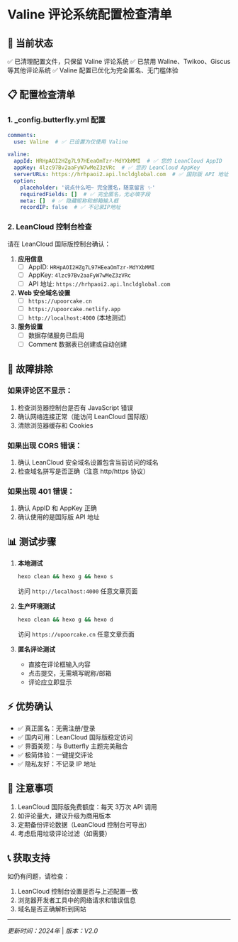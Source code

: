 # Valine 评论系统配置检查清单

## 🎯 当前状态
✅ 已清理配置文件，只保留 Valine 评论系统
✅ 已禁用 Waline、Twikoo、Giscus 等其他评论系统
✅ Valine 配置已优化为完全匿名、无门槛体验

## 📋 配置检查清单

### 1. _config.butterfly.yml 配置
```yaml
comments:
  use: Valine  # ✅ 已设置为仅使用 Valine

valine:
  appId: HRHpAOI2HZg7L97HEeaOmTzr-MdYXbMMI  # ✅ 您的 LeanCloud AppID
  appKey: 4lzc97Bv2aaFyW7wMeZ3zVRc  # ✅ 您的 LeanCloud AppKey
  serverURLs: https://hrhpaoi2.api.lncldglobal.com  # ✅ 国际版 API 地址
  option:
    placeholder: '说点什么吧~ 完全匿名，随意留言 ✨'
    requiredFields: []  # ✅ 完全匿名，无必填字段
    meta: []  # ✅ 隐藏昵称和邮箱输入框
    recordIP: false  # ✅ 不记录IP地址
```

### 2. LeanCloud 控制台检查
请在 LeanCloud 国际版控制台确认：

1. **应用信息**
   - [ ] AppID: `HRHpAOI2HZg7L97HEeaOmTzr-MdYXbMMI`
   - [ ] AppKey: `4lzc97Bv2aaFyW7wMeZ3zVRc`
   - [ ] API 地址: `https://hrhpaoi2.api.lncldglobal.com`

2. **Web 安全域名设置**
   - [ ] `https://upoorcake.cn`
   - [ ] `https://upoorcake.netlify.app`
   - [ ] `http://localhost:4000` (本地测试)

3. **服务设置**
   - [ ] 数据存储服务已启用
   - [ ] Comment 数据表已创建或自动创建

## 🔧 故障排除

### 如果评论区不显示：
1. 检查浏览器控制台是否有 JavaScript 错误
2. 确认网络连接正常（能访问 LeanCloud 国际版）
3. 清除浏览器缓存和 Cookies

### 如果出现 CORS 错误：
1. 确认 LeanCloud 安全域名设置包含当前访问的域名
2. 检查域名拼写是否正确（注意 http/https 协议）

### 如果出现 401 错误：
1. 确认 AppID 和 AppKey 正确
2. 确认使用的是国际版 API 地址

## 📊 测试步骤

1. **本地测试**
   ```bash
   hexo clean && hexo g && hexo s
   ```
   访问 `http://localhost:4000` 任意文章页面

2. **生产环境测试**
   ```bash
   hexo clean && hexo g && hexo d
   ```
   访问 `https://upoorcake.cn` 任意文章页面

3. **匿名评论测试**
   - 直接在评论框输入内容
   - 点击提交，无需填写昵称/邮箱
   - 评论应立即显示

## ⚡ 优势确认
- ✅ 真正匿名：无需注册/登录
- ✅ 国内可用：LeanCloud 国际版稳定访问
- ✅ 界面美观：与 Butterfly 主题完美融合
- ✅ 极简体验：一键提交评论
- ✅ 隐私友好：不记录 IP 地址

## 🚨 注意事项
1. LeanCloud 国际版免费额度：每天 3万次 API 调用
2. 如评论量大，建议升级为商用版本
3. 定期备份评论数据（LeanCloud 控制台可导出）
4. 考虑启用垃圾评论过滤（如需要）

## 📞 获取支持
如仍有问题，请检查：
1. LeanCloud 控制台设置是否与上述配置一致
2. 浏览器开发者工具中的网络请求和错误信息
3. 域名是否正确解析到网站

---
*更新时间：2024年* | *版本：V2.0*
